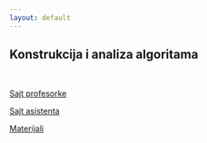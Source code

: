 ```yaml
---
layout: default
---
```


## Konstrukcija i analiza algoritama

<br>

[Sajt profesorke](http://poincare.matf.bg.ac.rs/~vesnap/kaa.html)

[Sajt asistenta](http://poincare.matf.bg.ac.rs/~strahinja.stanojevic/kiaa_i.html)

[Materijali](../materials/archive/KIAA/)
